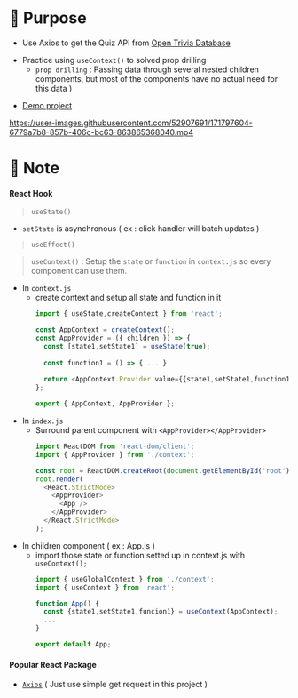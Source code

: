 # :triangular_flag_on_post: Purpose
  * Use Axios to get the Quiz API from [Open Trivia Database](https://opentdb.com/api_config.php)
  + Practice using `useContext()` to solved prop drilling
    - `prop drilling` : Passing data through several nested children components, but most of the components have no actual need for this data )
  * [Demo project]( https://02-quiz.netlify.app/ )

https://user-images.githubusercontent.com/52907691/171797604-6779a7b8-857b-406c-bc63-863865368040.mp4




# :memo: Note
#### React Hook
  >  `useState()`
  + `setState` is asynchronous ( ex : click handler will batch updates )
  > `useEffect()`

  > `useContext()` : Setup the `state` or `function` in `context.js` so every component can use them.
  + In `context.js`
    - create context and setup all state and function in it
      ```javascript
      import { useState,createContext } from 'react';
      
      const AppContext = createContext();
      const AppProvider = ({ children }) => {
        const [state1,setState1] = useState(true);
        
        const function1 = () => { ... }
        
        return <AppContext.Provider value={{state1,setState1,function1}}>{children}<AppContext.Provider>
      };
      
      export { AppContext, AppProvider };
      ```
  + In `index.js`
    - Surround parent component with `<AppProvider></AppProvider>`
       ```javascript
       import ReactDOM from 'react-dom/client';
       import { AppProvider } from './context';
       
       const root = ReactDOM.createRoot(document.getElementById('root'));
       root.render(
         <React.StrictMode>
           <AppProvider>
             <App />
           </AppProvider>
         </React.StrictMode>
       );
       ```
  + In children component ( ex : App.js )
    - import those state or function setted up in context.js with `useContext();`
      ```javascript
      import { useGlobalContext } from './context';
      import { useContext } from 'react';
      
      function App() {
        const {state1,setState1,funcion1} = useContext(AppContext);
        ...
      }
      
      export default App;
      ```
#### Popular React Package
  * [`Axios`](https://axios-http.com/) ( Just use simple get request in this project )
 
